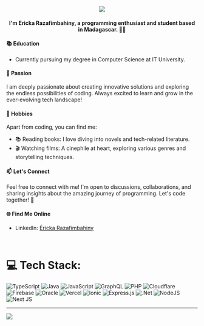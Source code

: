 <p align="center">
<img src="https://media.tenor.com/L0k1211SDnoAAAAd/cherry-blossoms-japan.gif" />
</p>

<h4 align="center">I'm Ericka Razafimbahiny, a programming enthusiast and student based in Madagascar. 👨‍💻</h4>

#### 📚 Education
- Currently pursuing my degree in Computer Science at IT University.

#### 🌟 Passion
I am deeply passionate about creating innovative solutions and exploring the endless possibilities of coding. Always excited to learn and grow in the ever-evolving tech landscape!

#### 📖 Hobbies
Apart from coding, you can find me:
- 📚 Reading books: I love diving into novels and tech-related literature.
- 🎬 Watching films: A cinephile at heart, exploring various genres and storytelling techniques.


#### 📫 Let's Connect
Feel free to connect with me! I'm open to discussions, collaborations, and sharing insights about the amazing journey of programming. Let's code together! 🤝

#### 🌐 Find Me Online
- LinkedIn: [Éricka Razafimbahiny](https://www.linkedin.com/in/%C3%A9ricka-r-143051218/)




<br>


# 💻 Tech Stack:
![TypeScript](https://img.shields.io/badge/typescript-%23007ACC.svg?style=for-the-badge&logo=typescript&logoColor=white) ![Java](https://img.shields.io/badge/java-%23ED8B00.svg?style=for-the-badge&logo=openjdk&logoColor=white) ![JavaScript](https://img.shields.io/badge/javascript-%23323330.svg?style=for-the-badge&logo=javascript&logoColor=%23F7DF1E) ![GraphQL](https://img.shields.io/badge/-GraphQL-E10098?style=for-the-badge&logo=graphql&logoColor=white) ![PHP](https://img.shields.io/badge/php-%23777BB4.svg?style=for-the-badge&logo=php&logoColor=white) ![Cloudflare](https://img.shields.io/badge/Cloudflare-F38020?style=for-the-badge&logo=Cloudflare&logoColor=white) ![Firebase](https://img.shields.io/badge/firebase-%23039BE5.svg?style=for-the-badge&logo=firebase) ![Oracle](https://img.shields.io/badge/Oracle-F80000?style=for-the-badge&logo=oracle&logoColor=white) ![Vercel](https://img.shields.io/badge/vercel-%23000000.svg?style=for-the-badge&logo=vercel&logoColor=white) ![Ionic](https://img.shields.io/badge/Ionic-%233880FF.svg?style=for-the-badge&logo=Ionic&logoColor=white) ![Express.js](https://img.shields.io/badge/express.js-%23404d59.svg?style=for-the-badge&logo=express&logoColor=%2361DAFB) ![.Net](https://img.shields.io/badge/.NET-5C2D91?style=for-the-badge&logo=.net&logoColor=white) ![NodeJS](https://img.shields.io/badge/node.js-6DA55F?style=for-the-badge&logo=node.js&logoColor=white) ![Next JS](https://img.shields.io/badge/Next-black?style=for-the-badge&logo=next.js&logoColor=white)



---
[![](https://visitcount.itsvg.in/api?id=NasoloEricka&icon=0&color=0)](https://visitcount.itsvg.in)

<!-- Proudly created with GPRM ( https://gprm.itsvg.in ) -->
